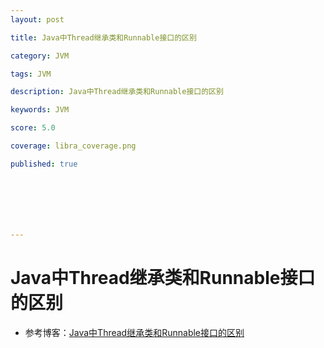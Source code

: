 ```yaml
---
layout: post

title: Java中Thread继承类和Runnable接口的区别

category: JVM

tags: JVM

description: Java中Thread继承类和Runnable接口的区别

keywords: JVM

score: 5.0

coverage: libra_coverage.png

published: true







---
```


# Java中Thread继承类和Runnable接口的区别

- 参考博客：[Java中Thread继承类和Runnable接口的区别](https://blog.csdn.net/qq_52765016/article/details/123019942)

